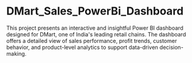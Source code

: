 # DMart_Sales_PowerBi_Dashboard
This project presents an interactive and insightful Power BI dashboard designed for DMart, one of India's leading retail chains. The dashboard offers a detailed view of sales performance, profit trends, customer behavior, and product-level analytics to support data-driven decision-making.
